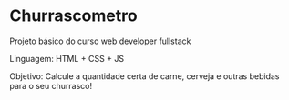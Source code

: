 # Churrascometro

Projeto básico do curso web developer fullstack

Linguagem: HTML + CSS + JS

Objetivo: Calcule a quantidade certa de carne, cerveja e outras bebidas para o seu churrasco!

